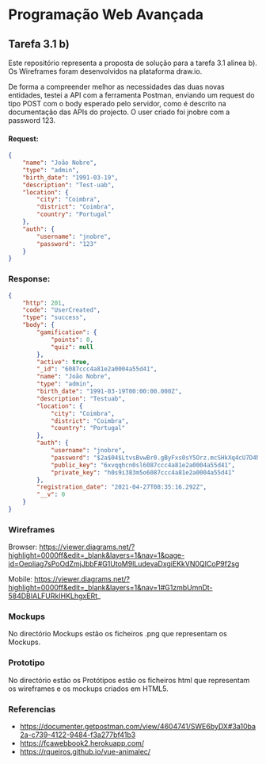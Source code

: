 # Programação Web Avançada

## Tarefa 3.1 b)

Este repositório representa a proposta de solução para a tarefa 3.1 alinea b). Os Wireframes foram desenvolvidos na plataforma draw.io. 

De forma a compreender melhor as necessidades das duas novas entidades, testei a API com a ferramenta Postman, enviando um request do tipo POST com o body esperado pelo servidor, como é descrito na documentação das APIs do projecto. O user criado foi jnobre com a password 123.

#### Request:

```json
{
    "name": "João Nobre",
    "type": "admin",
    "birth_date": "1991-03-19",
    "description": "Test-uab",
    "location": {
        "city": "Coimbra",
        "district": "Coimbra",
        "country": "Portugal"
    },
    "auth": {
        "username": "jnobre",
        "password": "123"
    }
}
```

### Response: 

```json
{
    "http": 201,
    "code": "UserCreated",
    "type": "success",
    "body": {
        "gamification": {
            "points": 0,
            "quiz": null
        },
        "active": true,
        "_id": "6087ccc4a81e2a0004a55d41",
        "name": "João Nobre",
        "type": "admin",
        "birth_date": "1991-03-19T00:00:00.000Z",
        "description": "Testuab",
        "location": {
            "city": "Coimbra",
            "district": "Coimbra",
            "country": "Portugal"
        },
        "auth": {
            "username": "jnobre",
            "password": "$2a$04$LtvsBvwBr0.gByFxs0sY5Orz.mcSHkXq4cU7D4NG6fdgapht6fel.",
            "public_key": "6xvqqhcn0sl6087ccc4a81e2a0004a55d41",
            "private_key": "h0s9i383m5o6087ccc4a81e2a0004a55d41"
        },
        "registration_date": "2021-04-27T08:35:16.292Z",
        "__v": 0
    }
}
```

### Wireframes

Browser: https://viewer.diagrams.net/?highlight=0000ff&edit=_blank&layers=1&nav=1&page-id=Oepliag7sPoOdZmjJbbF#G1UtoM9lLudevaDxgiEKkVN0QICoP9f2sg

Mobile: https://viewer.diagrams.net/?highlight=0000ff&edit=_blank&layers=1&nav=1#G1zmbUmnDt-584DBIALFURkIHKLhgxERt_

### Mockups

No directório Mockups estão os ficheiros .png que representam os Mockups.

### Prototipo

No directório estão os Protótipos estão os ficheiros html que representam os wireframes e os mockups criados em HTML5. 

### Referencias

* https://documenter.getpostman.com/view/4604741/SWE6byDX#3a10ba2a-c739-4122-9484-f3a277bf41b3
* https://fcawebbook2.herokuapp.com/
* https://rqueiros.github.io/vue-animalec/
